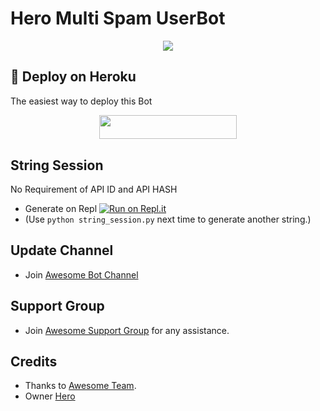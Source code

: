 # Hero Multi Spam UserBot 

<p align="center">
  <img src="https://telegra.ph/file/21346a68bc263241e3e4e.jpg">
</p>

## 🚀 Deploy on Heroku 
The easiest way to deploy this Bot
<p align="center"><a href="https://heroku.com/deploy?template=https://github.com/QueenArzoo/HeroUserBot"> <img src="https://img.shields.io/badge/Deploy%20To%20Heroku-red?style=for-the-badge&logo=heroku" width="220" height="38.45"/></a></p>

## String Session
No Requirement of API ID and API HASH

   - Generate on Repl [![Run on Repl.it](https://repl.it/badge/github/QueenArzoo/HeroSpamUserBot)](https://replit.com/@QueenArzoo/HeroSpamUserBot)
   - (Use `python string_session.py` next time to generate another string.)

## Update Channel 
   - Join [Awesome Bot Channel](https://t.me/Laylalist)
## Support Group
   - Join [Awesome Support Group](https://t.me/AwesomeSupport) for any assistance.
## Credits
   - Thanks to [Awesome Team](https://t.me/AwesomeSupport).
   - Owner [Hero](https://t.me/HEROGAMERS1)
